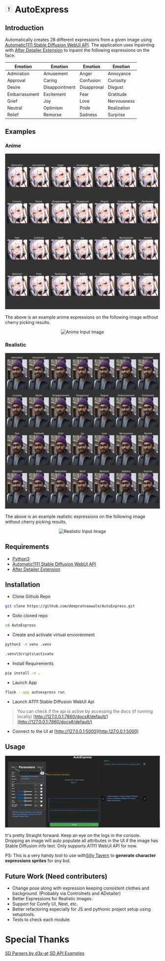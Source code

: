 <h1> <img src="autoexpress\static\ico\favicon-rounded.png" alt="Favicon" width="25px"> AutoExpress</h1>

## Introduction
Automatically creates 28 different expressions from a given image using [Automatic1111 Stable Diffusion WebUI API](https://github.com/AUTOMATIC1111/stable-diffusion-webui). The application uses Inpainting with [After Detailer Extension](https://github.com/Bing-su/adetailer) to inpaint the following expressions on the face:

<p align="center">

| Emotion       | Emotion        | Emotion     | Emotion     |
| ------------- | -------------- | ----------- | ----------- |
| Admiration    | Amusement      | Anger       | Annoyance   |
| Approval      | Caring         | Confusion   | Curiosity   |
| Desire        | Disappointment | Disapproval | Disgust     |
| Embarrassment | Excitement     | Fear        | Gratitude   |
| Grief         | Joy            | Love        | Nervousness |
| Neutral       | Optimism       | Pride       | Realization |
| Relief        | Remorse        | Sadness     | Surprise    |

</p>


## Examples

### Anime

![Anime Image Grid](autoexpress/resources/images/anime_grid.png)

The above is an example anime expressions on the following image without cherry picking results.

<div style="text-align:center">
    <img autoexpress="autoexpress\resources\images\anime_input.png" alt="Anime Input Image" width="512">
</div>


### Realistic

![Realistic Grid](autoexpress/resources/images/realistic_grid.png)

The above is an example realistic expressions on the following image without cherry picking results.

<div style="text-align:center">
    <img autoexpress="autoexpress\resources\images\realistic_input.png" alt="Realistic Input Image" height="512">
</div>


## Requirements
- [Python3](https://www.python.org/downloads/)
- [Automatic1111 Stable Diffusion WebUI API](https://github.com/AUTOMATIC1111/stable-diffusion-webui)
- [After Detailer Extension](https://github.com/Bing-su/adetailer)

## Installation

- Clone Github Repo  
```bash
git clone https://github.com/deepratnaawale/AutoExpress.git
```

- Goto cloned repo
```bash
cd AutoExpress
```

- Create and activate virtual enviorenment
```bash
python3 -m venv .venv
```
```bash
.venv\Scripts\activate
```

- Install Requirements
```bash
pip install -e .
```

- Launch App
```bash
flask --app autoexpress run
```

- Launch A1111 Stable Diffusion WebUI Api
> You can check if the api is active by accessing the docs (if running locally)
[http://127.0.0.1:7860/docs#/default/](http://127.0.0.1:7860/docs#/default/)

- Connect to the UI at
[http://127.0.0.1:5000](http:127.0.0.1:5000)

## Usage
![UI Description](autoexpress/resources/images/UI.png)

It's pretty Straight forward. Keep an eye on the logs in the console. Dropping an image will auto populate all attributes in the UI if the image has Stable Diffusion info text. Only supports A1111 WebUI API for now. 

PS: This is a very handy tool to use with[Silly Tavern](https://github.com/SillyTavern/SillyTavern) to **generate character expressions sprites** for any bot.


## Future Work (Need contributers)
- Change pose along with expression keeping consistent clothes and background. (Probably via Controlnets and ADetailer)
- Better Expressions for Realistic Images.
- Support for Comfy UI, Next, etc.
- Better refactoring especially for JS and pythonic project setup using setuptools.
- Tests to check each module.

# Special Thanks
[SD Parsers by d3x-at](https://github.com/d3x-at/sd-parsers)
[SD API Examples](https://github.com/AUTOMATIC1111/stable-diffusion-webui/discussions/3734)
